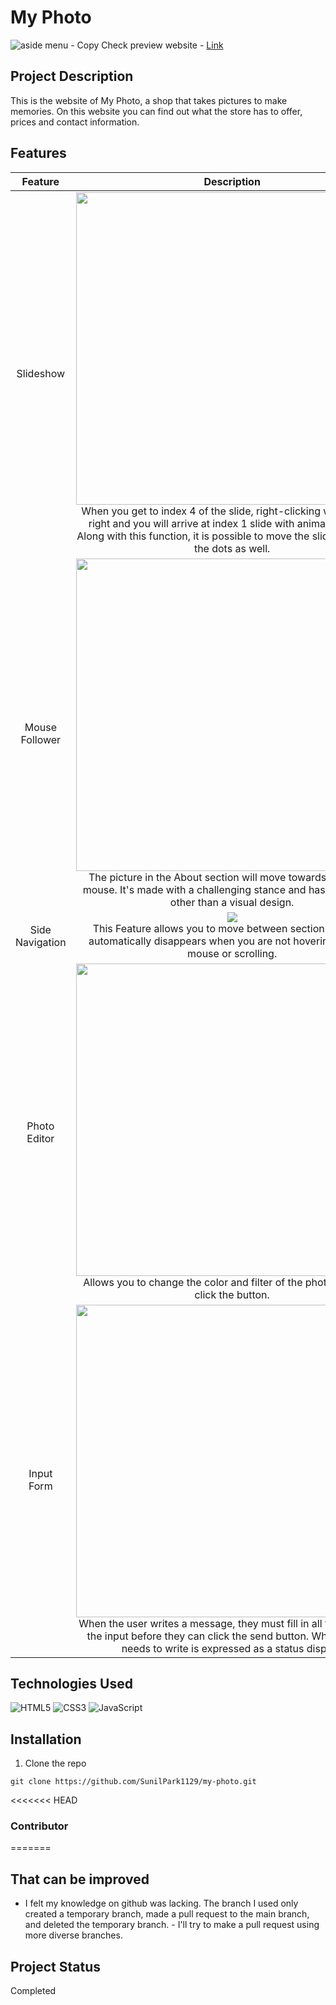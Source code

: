 # My Photo
![aside menu - Copy](https://user-images.githubusercontent.com/106734133/173830526-06d78bf5-2260-4d3e-a1e4-0a44be03577b.jpg)
Check preview website - [Link](https://sunilpark1129.github.io/my-photo/)
## Project Description
This is the website of My Photo, a shop that takes pictures to make memories. On this website you can find out what the store has to offer, prices and contact information.
## Features
|Feature|Description|
|:--:|:--:|
|Slideshow|<img src="https://user-images.githubusercontent.com/106734133/173249078-89dc6357-49bb-46dd-9ecf-aedb31601ff9.jpg" width="500" ><br>When you get to index 4 of the slide, right-clicking will go to the right and you will arrive at index 1 slide with animation effect. Along with this function, it is possible to move the slide by clicking the dots as well.|
|Mouse Follower|<img src="https://user-images.githubusercontent.com/106734133/173250452-3a4f356b-2554-46dd-b813-6ed73d51efef.jpg" width="500"><br>The picture in the About section will move towards the user's mouse. It's made with a challenging stance and has no features other than a visual design.|
|Side Navigation|<img src="https://user-images.githubusercontent.com/106734133/173249502-7974c406-ad9c-459e-b997-6e748cd256ed.jpg"><br>This Feature allows you to move between sections easily. It automatically disappears when you are not hovering over the mouse or scrolling.|
|Photo Editor|<img src="https://user-images.githubusercontent.com/106734133/173249772-2547285d-120f-4352-a0e0-08dbd2bd96d8.jpg" width="500" ><br>Allows you to change the color and filter of the photo when you click the button.|
|Input Form|<img src="https://user-images.githubusercontent.com/106734133/173250101-3515e8d6-2d04-4d8b-ad30-ea0c9f2e2e98.jpg" width="500"><br>When the user writes a message, they must fill in all the values of the input before they can click the send button. What the user needs to write is expressed as a status display.|
## Technologies Used
![HTML5](https://img.shields.io/badge/html5-%23E34F26.svg?style=for-the-badge&logo=html5&logoColor=white) ![CSS3](https://img.shields.io/badge/css3-%231572B6.svg?style=for-the-badge&logo=css3&logoColor=white) ![JavaScript](https://img.shields.io/badge/javascript-%23323330.svg?style=for-the-badge&logo=javascript&logoColor=%23F7DF1E)
## Installation
1. Clone the repo
```
git clone https://github.com/SunilPark1129/my-photo.git
```
<<<<<<< HEAD
### Contributor
=======
## That can be improved
- I felt my knowledge on github was lacking. The branch I used only created a temporary branch, made a pull request to the main branch, and deleted the temporary branch. - I'll try to make a pull request using more diverse branches.
## Project Status
Completed

